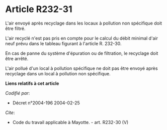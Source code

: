 # Article R232-31

L'air envoyé après recyclage dans les locaux à pollution non spécifique doit être filtré. 

L'air recyclé n'est pas pris en compte pour le calcul du débit minimal d'air neuf prévu dans le tableau figurant à l'article
R. 232-30.

En cas de panne du système d'épuration ou de filtration, le recyclage doit être arrêté. 

L'air pollué d'un local à pollution spécifique ne doit pas être envoyé après recyclage dans un local à pollution non
spécifique.

**Liens relatifs à cet article**

_Codifié par_:

  - Décret n°2004-196 2004-02-25

_Cite_:

  - Code du travail applicable à Mayotte. - art. R232-30 (V)
